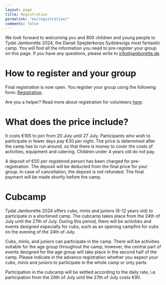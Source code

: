 ```yaml
---
layout: page
title: Registration
permalink: "en/registration/"
comments: false
---
```


We look forward to welcoming you and 800 children and young people to Tydal Jamborette 2024, the Dansk Spejderkorps Sydslesvigs most fantastic camp.
You will find all the information you need to pre-register your group on this page.
If you have any questions, please write to [info@jamborette.de](mailto:info@jamborette.de).

# How to register and your group
Final registration is now open.
You register your group using the following form: [Registration](/en/registration/final-registration).

Are you a helper? Read more about registration for volunteers [here](/en/registration/volunteer).

# What does the price include?
It costs €165 to join from 20 July until 27 July.
Participants who wish to participate in fewer days pay €30 per night.
The price is determined after the camp has to run around, so that there is money to cover the costs of activities, equipment and catering.
Children under 4 years old do not pay.

A deposit of €50 per registered person has been charged for pre-registration.
The deposit will be deducted from the final price for your group.
In case of cancellation, the deposit is not refunded.
The final payment will be made shortly before the camp.

# Cubcamp
Tydal Jamborette 2024 offers cubs, minis and juniors (6-12 years old) to participate in a shortened camp.
The cubcamp takes place from the 24th of July until the 27th of July.
During this period, there will be activities and events designed especially for cubs, such as an opening campfire for cubs on the evening of the 24th of July.

Cubs, minis, and juniors can participate in the camp.
There will be activities suitable for the age group throughout the camp; however, the central part of events designed for the age group will take place in the second half of the camp.
Please indicate in the advance registration whether you expect your cubs, minis and juniors to participate in the whole camp or only parts.

Participation in the cubcamp will be settled according to the daily rate, i.e. participation from the 24th of July until the 27th of July costs €90.